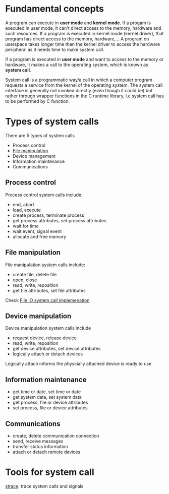 # Fundamental concepts

A program can execute in **user mode** and **kernel mode**. If a progam is executed in user mode, it can't direct access to the memory, hardware and such resources. If a program is executed in kernel mode (kernel driver), that program has direct access to the memory, hardware,... A program on userspace takes longer time than the kernel driver to access the hardware peripheral as it needs time to make system call.

If a program is executed in **user mode** and want to access to the memory or hardware, it makes a call to the operating system, which is known as **system call**.

System call is a programmatic way/a call in which a computer program requests a service from the kernel of the operating system. The system call interface is generally not invoked directly (even though it could be) but rather through wrapper functions in the C runtime library, i.e system call has to be performed by C function.

# Types of system calls

There are 5 types of system calls

* Process control
* [File manipulation](#file%20manipulation)
* Device management
* Information maintenance
* Communications

## Process control

Process control system calls include:

* end, abort
* load, execute
* create process, terminate process
* get process attributes, set process attributes
* wait for time
* wait event, signal event
* allocate and free memory

## File manipulation

File manipulation system calls include:

* create file, delete file
* open, close
* read, write, reposition
* get file attributes, set file attributes

Check [File IO system call implemenation](https://github.com/TranPhucVinh/C/blob/master/Physical%20layer/File%20IO/README.md#system-call).

## Device manipulation

Device manipulation system calls include

* request device, release device
* read, write, reposition
* get device attributes, set device attributes
* logically attach or detach devices

Logically attach informs the physcially attached device is ready to use

## Information maintenance

* get time or date, set time or date
* get system data, set system data
* get process, file or device attributes
* set process, file or device attributes

## Communications

* create, delete communication connection
* send, receive messages
* transfer status information
* attach or detach remote devices

# Tools for system call

[strace](strace.md): trace system calls and signals
